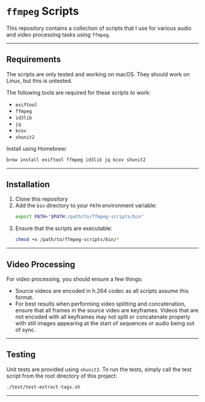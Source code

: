 # `ffmpeg` Scripts

This repository contains a collection of scripts that I use for various audio and video
processing tasks using `ffmpeg`. 


---


## Requirements

The scripts are only tested and working on macOS. They should work on Linux, but this is untested.

The following tools are required for these scripts to work:

- `exiftool`
- `ffmpeg` 
- `id3lib`
- `jq`
- `kcov`
- `shunit2`

Install using Homebrew:

```bash
brew install exiftool ffmpeg id3lib jq kcov shunit2
```

---


## Installation

1. Clone this repository
2. Add the `bin` directory to your `PATH` environment variable:
   ```bash
   export PATH="$PATH:/path/to/ffmpeg-scripts/bin"
   ```
3. Ensure that the scripts are executable:
   ```bash
   chmod +x /path/to/ffmpeg-scripts/bin/*
   ```

---


## Video Processing

For video processing, you should ensure a few things:

- Source videos are encoded in h.264 codec as all scripts assume this format.
- For best results when performing video splitting and concatenation, ensure that all frames in the source video 
  are keyframes. Videos that are not encoded with all keyframes may not split or concatenate properly with still
  images appearing at the start of sequences or audio being out of sync.


---


## Testing

Unit tests are provided using `shunit2`. To run the tests, simply call the test script from the root directory of 
this project:

```bash
./test/test-extract-tags.sh
```

---